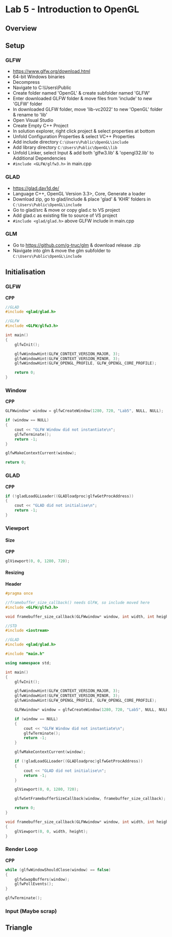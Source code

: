 # Lab 5 - Introduction to OpenGL
## Overview
## Setup
### GLFW
- https://www.glfw.org/download.html
- 64-bit Windows binaries
- Decompress
- Navigate to C:\Users\Public
- Create folder named 'OpenGL' & create subfolder named 'GLFW'
- Enter downloaded GLFW folder & move files from 'include' to new 'GLFW' folder
- In downloaded GLFW folder, move 'lib-vc2022' to new 'OpenGL' folder & rename to 'lib'
- Open Visual Studio
- Create Empty C++ Project
- In solution explorer, right click project & select properties at bottom
- Unfold Configuration Properties & select VC++ Properties
- Add include directory `C:\Users\Public\OpenGL\include`
- Add library directory `C:\Users\Public\OpenGL\lib`
- Unfold Linker, select Input & add both 'glfw3.lib' & 'opengl32.lib' to Additional Dependencies
- ```#include <GLFW/glfw3.h>``` in main.cpp
### GLAD
- https://glad.dav1d.de/
- Language C++, OpenGL Version 3.3>, Core, Generate a loader
- Download zip, go to glad/include & place 'glad' & 'KHR' folders in `C:\Users\Public\OpenGL\include`
- Go to glad/src & move or copy glad.c to VS project
- Add glad.c as existing file to source of VS project
- ```#include <glad/glad.h>``` above GLFW include in main.cpp

### GLM
- Go to https://github.com/g-truc/glm & download release .zip
- Navigate into glm & move the glm subfolder to `C:\Users\Public\OpenGL\include`
## Initialisation
### GLFW
**CPP**
```c++
//GLAD
#include <glad/glad.h>

//GLFW
#include <GLFW/glfw3.h>

int main()
{
	glfwInit();

	glfwWindowHint(GLFW_CONTEXT_VERSION_MAJOR, 3);
	glfwWindowHint(GLFW_CONTEXT_VERSION_MINOR, 3);
	glfwWindowHint(GLFW_OPENGL_PROFILE, GLFW_OPENGL_CORE_PROFILE);

	return 0;
}
```

### Window
**CPP**
```c++
GLFWwindow* window = glfwCreateWindow(1280, 720, "Lab5", NULL, NULL);

if (window == NULL)
{
    cout << "GLFW Window did not instantiate\n";
    glfwTerminate();
    return -1;
}

glfwMakeContextCurrent(window);

return 0;
```

### GLAD
**CPP**
```c++
if (!gladLoadGLLoader((GLADloadproc)glfwGetProcAddress))
{
	cout << "GLAD did not initialise\n";
	return -1;
}
```

### Viewport
#### Size
**CPP**
```c++
glViewport(0, 0, 1280, 720);
```

#### Resizing
**Header**
```c++
#pragma once

//framebuffer_size_callback() needs GlFW, so include moved here
#include <GLFW/glfw3.h>

void framebuffer_size_callback(GLFWwindow* window, int width, int height);
```

```c++
//STD
#include <iostream>

//GLAD
#include <glad/glad.h>

#include "main.h"

using namespace std;

int main()
{
	glfwInit();

	glfwWindowHint(GLFW_CONTEXT_VERSION_MAJOR, 3);
	glfwWindowHint(GLFW_CONTEXT_VERSION_MINOR, 3);
	glfwWindowHint(GLFW_OPENGL_PROFILE, GLFW_OPENGL_CORE_PROFILE);

	GLFWwindow* window = glfwCreateWindow(1280, 720, "Lab5", NULL, NULL);

	if (window == NULL)
	{
		cout << "GLFW Window did not instantiate\n";
		glfwTerminate();
		return -1;
	}

	glfwMakeContextCurrent(window);

	if (!gladLoadGLLoader((GLADloadproc)glfwGetProcAddress))
	{
		cout << "GLAD did not initialise\n";
		return -1;
	}

	glViewport(0, 0, 1280, 720);

	glfwSetFramebufferSizeCallback(window, framebuffer_size_callback);

	return 0;
}

void framebuffer_size_callback(GLFWwindow* window, int width, int height)
{
	glViewport(0, 0, width, height);
}
```

### Render Loop
**CPP**
```c++
while (glfwWindowShouldClose(window) == false)
{
	glfwSwapBuffers(window);
	glfwPollEvents();
}

glfwTerminate();
```

### Input (Maybe scrap)

## Triangle